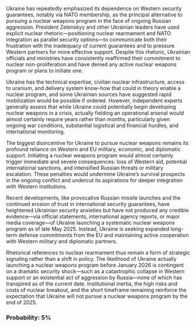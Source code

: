Ukraine has repeatedly emphasized its dependence on Western security guarantees, notably via NATO membership, as the principal alternative to pursuing a nuclear weapons program in the face of ongoing Russian aggression. President Zelenskyy and other Ukrainian leaders have used explicit nuclear rhetoric—positioning nuclear rearmament and NATO integration as parallel security options—to communicate both their frustration with the inadequacy of current guarantees and to pressure Western partners for more effective support. Despite this rhetoric, Ukrainian officials and ministries have consistently reaffirmed their commitment to nuclear non-proliferation and have denied any active nuclear weapons program or plans to initiate one. 

Ukraine has the technical expertise, civilian nuclear infrastructure, access to uranium, and delivery system know-how that could in theory enable a nuclear program, and some Ukrainian sources have suggested rapid mobilization would be possible if ordered. However, independent experts generally assess that while Ukraine could potentially begin developing nuclear weapons in a crisis, actually fielding an operational arsenal would almost certainly require years rather than months, particularly given ongoing war conditions, substantial logistical and financial hurdles, and international monitoring.

The biggest disincentive for Ukraine to pursue nuclear weapons remains its profound reliance on Western and EU military, economic, and diplomatic support. Initiating a nuclear weapons program would almost certainly trigger immediate and severe consequences: loss of Western aid, potential international sanctions, and intensified Russian threats or military escalation. These penalties would undermine Ukraine’s survival prospects in the ongoing conflict and undercut its aspirations for deeper integration with Western institutions.

Recent developments, like provocative Russian missile launches and the continued erosion of trust in international security guarantees, have heightened Ukrainian security anxieties but have not produced any credible evidence—via official statements, international agency reports, or major media coverage—of Ukraine launching a systematic nuclear weapons program as of late May 2025. Instead, Ukraine is seeking expanded long-term defense commitments from the EU and maintaining active cooperation with Western military and diplomatic partners.

Rhetorical references to nuclear rearmament thus remain a form of strategic signaling rather than a shift in policy. The likelihood of Ukraine actually launching a nuclear weapons program before January 2026 is contingent on a dramatic security shock—such as a catastrophic collapse in Western support or an existential act of aggression by Russia—none of which has transpired as of the current date. Institutional inertia, the high risks and costs of nuclear breakout, and the short timeframe remaining reinforce the expectation that Ukraine will not pursue a nuclear weapons program by the end of 2025.

### Probability: 5%